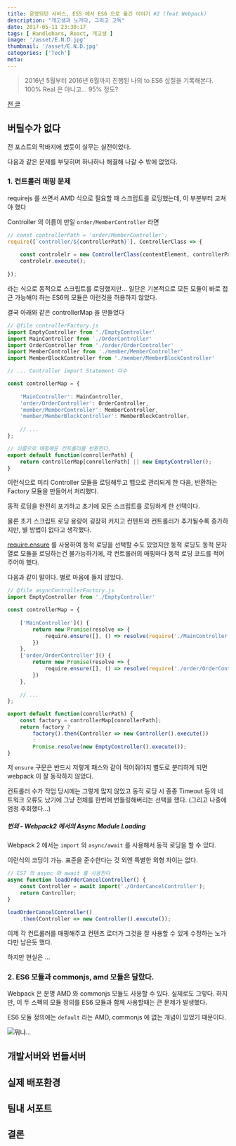 ```yaml
---
title: 운영되던 서비스, ES5 에서 ES6 으로 옮긴 이야기 #2 (feat Webpack)
description: "개고생과 노가다, 그리고 고독"
date: 2017-05-11 23:30:17
tags: [ Handlebars, React, 개고생 ]
image: '/asset/E.N.D.jpg'
thumbnail: '/asset/E.N.D.jpg'
categories: ['Tech']
meta:
---
```


<!-- toc -->

> 2016년 5월부터 2016년 6월까지 진행된 나의 to ES6 삽질을 기록해본다. 100% Real 은 아니고... 95% 정도?

[전 글](/blog/2017/05/03/convert-legacy-to-webpack-bundle-1/)

## 버틸수가 없다

전 포스트의 막바지에 썼듯이 실무는 실전이었다.

다음과 같은 문제를 부딪히며 하나하나 해결해 나갈 수 밖에 없었다.

### 1. 컨트롤러 매핑 문제

requirejs 를 쓰면서 AMD 식으로 필요할 때 스크립트를 로딩했는데, 이 부분부터 고쳐야 했다

Controller 의 이름이 만일 `order/MemberController` 라면 

```javascript
// const controllerPath = 'order/MemberController';
require([`controller/${controllerPath}`], ControllerClass => {
    
    const controlelr = new ControllerClass(contentElement, controllerPath)
    controlelr.execute();
    
});
```

라는 식으로 동적으로 스크립트를 로딩했지만...
일단은 기본적으로 모든 모듈이 바로 접근 가능해야 하는 ES6의 모듈은 이런것을 허용하지 않았다.

결국 아래와 같은 controllerMap 을 만들었다

```javascript
// @file controllerFactory.js
import EmptyController from './EmptyController'
import MainController from './OrderController'
import OrderController from './order/OrderController'
import MemberController from './member/MemberController'
import MemberBlockController from './member/MemberBlockController'

// ... Controller import Statement 다수

const controllerMap = {
    
    'MainController': MainController,
    'order/OrderController': OrderController,
    'member/MemberController': MemberController,
    'member/MemberBlockController': MemberBlockController,
    
    // ...
};

// 이름으로 매핑해둔 컨트롤러를 반환한다.
export default function(conrollerPath) {
    return controllerMap[conrollerPath] || new EmptyController();
}
```

이런식으로 미리 Controller 모듈을 로딩해두고 맵으로 관리되게 한 다음, 반환하는 Factory 모듈을 만들어서 처리했다.

동적 로딩을 완전히 포기하고 초기에 모든 스크립트를 로딩하게 한 선택이다.

물론 초기 스크립트 로딩 용량이 굉장히 커지고 컨텐트와 컨트롤러가 추가될수록 증가하지만, 별 방법이 없다고 생각했다.

[require.ensure](https://webpack.github.io/docs/code-splitting.html) 를 사용하여 동적 로딩을 선택할 수도 있었지만 동적 로딩도 동적 문자열로 모듈을 로딩하는건 불가능하기에, 각 컨트롤러의 매핑마다 동적 로딩 코드를 적어주어야 했다.

다음과 같이 말이다. 별로 마음에 들지 않았다.

```javascript
// @file asyncControllerFactory.js
import EmptyController from './EmptyController'

const controllerMap = {
    
    ['MainController']() {
        return new Promise(resolve => {
            require.ensure([], () => resolve(require('./MainController')))
        })
    },
    ['order/OrderController']() {
        return new Promise(resolve => {
            require.ensure([], () => resolve(require('./order/OrderController')))
        })
    },
    
    // ...
};

export default function(conrollerPath) {
    const factory = controllerMap[conrollerPath];
    return factory ? 
        factory().then(Controller => new Controller().execute())
        :
        Promise.resolve(new EmptyController().execute());
}
```

저 `ensure` 구문은 반드시 저렇게 패스와 같이 적어줘야지 별도로 분리하게 되면 webpack 이 잘 동작하지 않았다.

컨트롤러 수가 작업 당시에는 그렇게 많지 않았고 동적 로딩 시 종종 Timeout 등의 네트워크 오류도 났기에 그냥 전체를 한번에 번들링해버리는 선택을 했다.
(그리고 나중에 엄청 후회했다...)

##### 번외 - Webpack2 에서의 Async Module Loading

Webpack 2 에서는 `import` 와 `async/await` 를 사용해서 동적 로딩을 할 수 있다.

이런식의 코딩이 가능. 표준을 준수한다는 것 외엔 특별한 외형 차이는 없다.

```javascript
// ES7 의 async 와 await 를 사용한다
async function loadOrderCancelController() {
    const Controller = await import('./OrderCancelController');
    return Controller;
}

loadOrderCancelController()
    .then(Controller => new Controller().execute());
```

이제 각 컨트롤러를 매핑해주고 컨텐츠 로더가 그것을 잘 사용할 수 있게 수정하는 노가다만 남은듯 했다.

하지만 현실은 ...

### 2. ES6 모듈과 commonjs, amd 모듈은 달랐다.

Webpack 은 분명 AMD 와 commonjs 모듈도 사용할 수 있다. 실제로도 그렇다.
하지만, 이 두 스펙의 모듈 정의를 ES6 모듈과 함께 사용할때는 큰 문제가 발생했다.

ES6 모듈 정의에는 `default` 라는 AMD, commonjs 에 없는 개념이 있었기 때문이다.

![뭐냐...](/blog/asset/howthefuck.jpg)

## 개발서버와 번들서버

## 실제 배포환경

## 팀내 서포트

## 결론
